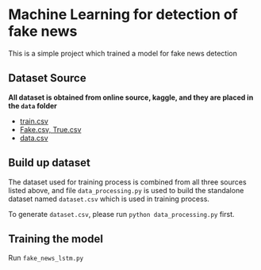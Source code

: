 # Machine Learning for detection of fake news

This is a simple project which trained a model for fake news detection

## Dataset Source

**All dataset is obtained from online source, kaggle, and they are placed in the `data` folder**

- [train.csv](https://www.kaggle.com/c/fake-news/data?select=train.csv)
- [Fake.csv, True.csv](https://www.kaggle.com/clmentbisaillon/fake-and-real-news-dataset?select=Fake.csv)
- [data.csv](https://www.kaggle.com/jruvika/fake-news-detection)

## Build up dataset

The dataset used for training process is combined from all three sources listed above, and file `data_processing.py` is used to build the standalone dataset named `dataset.csv` which is used in training process.

To generate `dataset.csv`, please run `python data_processing.py` first.

## Training the model

Run `fake_news_lstm.py`

